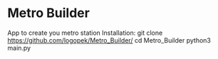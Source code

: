 # Metro Builder
App to create you metro station
 Installation:
 git clone https://github.com/logopek/Metro_Builder/
 cd Metro_Builder
 python3 main.py
